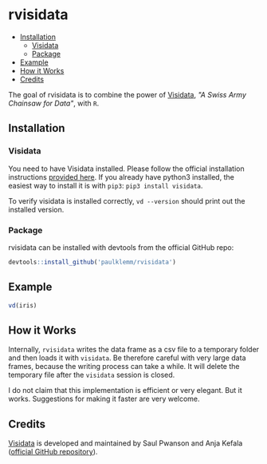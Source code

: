 # rvisidata

<!-- TOC depthFrom:2 -->

- [Installation](#installation)
  - [Visidata](#visidata)
  - [Package](#package)
- [Example](#example)
- [How it Works](#how-it-works)
- [Credits](#credits)

<!-- /TOC -->

The goal of rvisidata is to combine the power of [Visidata](https://visidata.org/), _"A Swiss Army Chainsaw for Data"_, with `R`.

## Installation

### Visidata

You need to have Visidata installed. Please follow the official installation instructions [provided here](https://visidata.org/install/).
If you already have python3 installed, the easiest way to install it is with `pip3`: `pip3 install visidata`.

To verify visidata is installed correctly, `vd --version` should print out the installed version.

### Package

rvisidata can be installed with devtools from the official GitHub repo:

```r
devtools::install_github('paulklemm/rvisidata')
```

## Example

```r
vd(iris)
```

## How it Works

Internally, `rvisidata` writes the data frame as a csv file to a temporary folder and then loads it with `visidata`. Be therefore careful with very large data frames, because the writing process can take a while. It will delete the temporary file after the `visidata` session is closed.

I do not claim that this implementation is efficient or very elegant. But it works. Suggestions for making it faster are very welcome.

## Credits

[Visidata](https://github.com/paulklemm/rvisidata) is developed and maintained by Saul Pwanson and Anja Kefala ([official GitHub repository](https://github.com/saulpw/visidata)).
